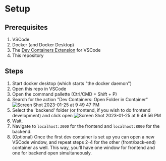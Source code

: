 # Setup
## Prerequisites
1. VSCode
2. Docker (and Docker Desktop)
3. The [Dev Containers Extension](https://marketplace.visualstudio.com/items?itemName=ms-vscode-remote.remote-containers) for VSCode
4. This repository

## Steps
1. Start docker desktop (which starts "the docker daemon")
2. Open this repo in VSCode
4. Open the command pallette (Ctrl/CMD + Shift + P)
5. Search for the action "Dev Containers: Open Folder in Container"
![Screen Shot 2023-01-25 at 9 49 47 PM](https://user-images.githubusercontent.com/8062248/214756285-963b27c5-f19c-4877-8432-db8b5cfc9449.png)
6. Select the 'backend' folder (or frontend, if you wish to do frontend development) and click open
![Screen Shot 2023-01-25 at 9 49 56 PM](https://user-images.githubusercontent.com/8062248/214756375-5f4bbe93-912d-4c70-bc68-1ce7e8f1e6dd.png)
7. Wait.
8. Navigate to `localhost:3000` for the frontend and `localhost:8000` for the backend.
9. (Optional) Once the first dev container is set up you can open a new VSCode window, and repeat steps 2-4 for the other (front/back-end) container as well. This way, you'll have one window for frontend and one for backend open simultaneously. 
